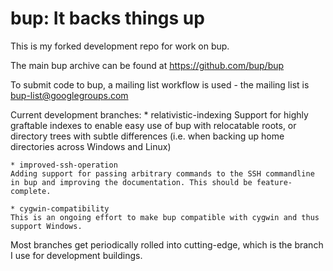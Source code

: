 bup: It backs things up
=======================

This is my forked development repo for work on bup.

The main bup archive can be found at https://github.com/bup/bup

To submit code to bup, a mailing list workflow is used - the mailing
list is bup-list@googlegroups.com

Current development branches:
	* relativistic-indexing
	Support for highly graftable indexes to enable easy use of bup
	with relocatable roots, or directory trees with subtle differences
	(i.e. when backing up home directories across Windows and Linux)

	* improved-ssh-operation
	Adding support for passing arbitrary commands to the SSH commandline
	in bup and improving the documentation. This should be feature-complete.

	* cygwin-compatibility
	This is an ongoing effort to make bup compatible with cygwin and thus
	support Windows.

Most branches get periodically rolled into cutting-edge, which is the branch I
use for development buildings.

